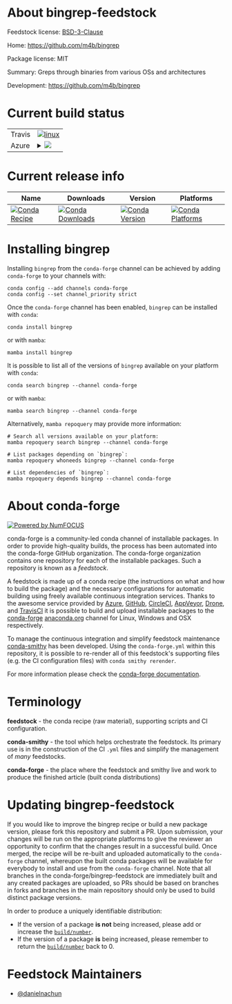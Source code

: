 About bingrep-feedstock
=======================

Feedstock license: [BSD-3-Clause](https://github.com/conda-forge/bingrep-feedstock/blob/main/LICENSE.txt)

Home: https://github.com/m4b/bingrep

Package license: MIT

Summary: Greps through binaries from various OSs and architectures

Development: https://github.com/m4b/bingrep

Current build status
====================


<table><tr>
    <td>Travis</td>
    <td>
      <a href="https://app.travis-ci.com/conda-forge/bingrep-feedstock">
        <img alt="linux" src="https://img.shields.io/travis/com/conda-forge/bingrep-feedstock/main.svg?label=Linux">
      </a>
    </td>
  </tr>
    
  <tr>
    <td>Azure</td>
    <td>
      <details>
        <summary>
          <a href="https://dev.azure.com/conda-forge/feedstock-builds/_build/latest?definitionId=22964&branchName=main">
            <img src="https://dev.azure.com/conda-forge/feedstock-builds/_apis/build/status/bingrep-feedstock?branchName=main">
          </a>
        </summary>
        <table>
          <thead><tr><th>Variant</th><th>Status</th></tr></thead>
          <tbody><tr>
              <td>linux_64</td>
              <td>
                <a href="https://dev.azure.com/conda-forge/feedstock-builds/_build/latest?definitionId=22964&branchName=main">
                  <img src="https://dev.azure.com/conda-forge/feedstock-builds/_apis/build/status/bingrep-feedstock?branchName=main&jobName=linux&configuration=linux%20linux_64_" alt="variant">
                </a>
              </td>
            </tr><tr>
              <td>linux_aarch64</td>
              <td>
                <a href="https://dev.azure.com/conda-forge/feedstock-builds/_build/latest?definitionId=22964&branchName=main">
                  <img src="https://dev.azure.com/conda-forge/feedstock-builds/_apis/build/status/bingrep-feedstock?branchName=main&jobName=linux&configuration=linux%20linux_aarch64_" alt="variant">
                </a>
              </td>
            </tr><tr>
              <td>linux_ppc64le</td>
              <td>
                <a href="https://dev.azure.com/conda-forge/feedstock-builds/_build/latest?definitionId=22964&branchName=main">
                  <img src="https://dev.azure.com/conda-forge/feedstock-builds/_apis/build/status/bingrep-feedstock?branchName=main&jobName=linux&configuration=linux%20linux_ppc64le_" alt="variant">
                </a>
              </td>
            </tr><tr>
              <td>osx_64</td>
              <td>
                <a href="https://dev.azure.com/conda-forge/feedstock-builds/_build/latest?definitionId=22964&branchName=main">
                  <img src="https://dev.azure.com/conda-forge/feedstock-builds/_apis/build/status/bingrep-feedstock?branchName=main&jobName=osx&configuration=osx%20osx_64_" alt="variant">
                </a>
              </td>
            </tr><tr>
              <td>osx_arm64</td>
              <td>
                <a href="https://dev.azure.com/conda-forge/feedstock-builds/_build/latest?definitionId=22964&branchName=main">
                  <img src="https://dev.azure.com/conda-forge/feedstock-builds/_apis/build/status/bingrep-feedstock?branchName=main&jobName=osx&configuration=osx%20osx_arm64_" alt="variant">
                </a>
              </td>
            </tr><tr>
              <td>win_64</td>
              <td>
                <a href="https://dev.azure.com/conda-forge/feedstock-builds/_build/latest?definitionId=22964&branchName=main">
                  <img src="https://dev.azure.com/conda-forge/feedstock-builds/_apis/build/status/bingrep-feedstock?branchName=main&jobName=win&configuration=win%20win_64_" alt="variant">
                </a>
              </td>
            </tr>
          </tbody>
        </table>
      </details>
    </td>
  </tr>
</table>

Current release info
====================

| Name | Downloads | Version | Platforms |
| --- | --- | --- | --- |
| [![Conda Recipe](https://img.shields.io/badge/recipe-bingrep-green.svg)](https://anaconda.org/conda-forge/bingrep) | [![Conda Downloads](https://img.shields.io/conda/dn/conda-forge/bingrep.svg)](https://anaconda.org/conda-forge/bingrep) | [![Conda Version](https://img.shields.io/conda/vn/conda-forge/bingrep.svg)](https://anaconda.org/conda-forge/bingrep) | [![Conda Platforms](https://img.shields.io/conda/pn/conda-forge/bingrep.svg)](https://anaconda.org/conda-forge/bingrep) |

Installing bingrep
==================

Installing `bingrep` from the `conda-forge` channel can be achieved by adding `conda-forge` to your channels with:

```
conda config --add channels conda-forge
conda config --set channel_priority strict
```

Once the `conda-forge` channel has been enabled, `bingrep` can be installed with `conda`:

```
conda install bingrep
```

or with `mamba`:

```
mamba install bingrep
```

It is possible to list all of the versions of `bingrep` available on your platform with `conda`:

```
conda search bingrep --channel conda-forge
```

or with `mamba`:

```
mamba search bingrep --channel conda-forge
```

Alternatively, `mamba repoquery` may provide more information:

```
# Search all versions available on your platform:
mamba repoquery search bingrep --channel conda-forge

# List packages depending on `bingrep`:
mamba repoquery whoneeds bingrep --channel conda-forge

# List dependencies of `bingrep`:
mamba repoquery depends bingrep --channel conda-forge
```


About conda-forge
=================

[![Powered by
NumFOCUS](https://img.shields.io/badge/powered%20by-NumFOCUS-orange.svg?style=flat&colorA=E1523D&colorB=007D8A)](https://numfocus.org)

conda-forge is a community-led conda channel of installable packages.
In order to provide high-quality builds, the process has been automated into the
conda-forge GitHub organization. The conda-forge organization contains one repository
for each of the installable packages. Such a repository is known as a *feedstock*.

A feedstock is made up of a conda recipe (the instructions on what and how to build
the package) and the necessary configurations for automatic building using freely
available continuous integration services. Thanks to the awesome service provided by
[Azure](https://azure.microsoft.com/en-us/services/devops/), [GitHub](https://github.com/),
[CircleCI](https://circleci.com/), [AppVeyor](https://www.appveyor.com/),
[Drone](https://cloud.drone.io/welcome), and [TravisCI](https://travis-ci.com/)
it is possible to build and upload installable packages to the
[conda-forge](https://anaconda.org/conda-forge) [anaconda.org](https://anaconda.org/)
channel for Linux, Windows and OSX respectively.

To manage the continuous integration and simplify feedstock maintenance
[conda-smithy](https://github.com/conda-forge/conda-smithy) has been developed.
Using the ``conda-forge.yml`` within this repository, it is possible to re-render all of
this feedstock's supporting files (e.g. the CI configuration files) with ``conda smithy rerender``.

For more information please check the [conda-forge documentation](https://conda-forge.org/docs/).

Terminology
===========

**feedstock** - the conda recipe (raw material), supporting scripts and CI configuration.

**conda-smithy** - the tool which helps orchestrate the feedstock.
                   Its primary use is in the construction of the CI ``.yml`` files
                   and simplify the management of *many* feedstocks.

**conda-forge** - the place where the feedstock and smithy live and work to
                  produce the finished article (built conda distributions)


Updating bingrep-feedstock
==========================

If you would like to improve the bingrep recipe or build a new
package version, please fork this repository and submit a PR. Upon submission,
your changes will be run on the appropriate platforms to give the reviewer an
opportunity to confirm that the changes result in a successful build. Once
merged, the recipe will be re-built and uploaded automatically to the
`conda-forge` channel, whereupon the built conda packages will be available for
everybody to install and use from the `conda-forge` channel.
Note that all branches in the conda-forge/bingrep-feedstock are
immediately built and any created packages are uploaded, so PRs should be based
on branches in forks and branches in the main repository should only be used to
build distinct package versions.

In order to produce a uniquely identifiable distribution:
 * If the version of a package **is not** being increased, please add or increase
   the [``build/number``](https://docs.conda.io/projects/conda-build/en/latest/resources/define-metadata.html#build-number-and-string).
 * If the version of a package **is** being increased, please remember to return
   the [``build/number``](https://docs.conda.io/projects/conda-build/en/latest/resources/define-metadata.html#build-number-and-string)
   back to 0.

Feedstock Maintainers
=====================

* [@danielnachun](https://github.com/danielnachun/)

